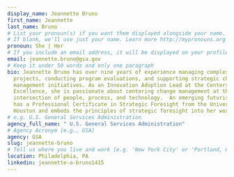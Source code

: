 ```yaml
---
display_name: Jeannette Bruno
first_name: Jeannette
last_name: Bruno
# List your pronoun(s) if you want them displayed alongside your name.
# If blank, we'll use just your name. Learn more http://mypronouns.org
pronoun: She | Her
# If you include an email address, it will be displayed on your profile page
email: jeannette.bruno@gsa.gov
# Keep it under 50 words and only one paragraph
bio: Jeannette Bruno has over nine years of experience managing complex
  projects, conducting program evaluations, and supporting strategic change
  management initiatives. As an Innovation Adoption Lead at the Centers of
  Excellence, she is passionate about centering change management at the
  intersection of people, process, and technology.  An emerging futurist, she
  has a Professional Certificate in Strategic Foresight from the University of
  Houston and embeds the principles of strategic foresight into her work.
# e.g. U.S. General Services Administration
agency_full_name: " U.S. General Services Administration"
# Agency Acronym [e.g., GSA]
agency: GSA
slug: jeannette-bruno
# Tell us where you live and work [e.g. 'New York City' or 'Portland, OR']
location: Philadelphia, PA
linkedin: jeannette-a-bruno1415
---
```

